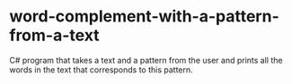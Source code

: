 # word-complement-with-a-pattern-from-a-text
C# program that takes a text and a pattern from the user and prints all the words in the text that corresponds to this pattern. 
